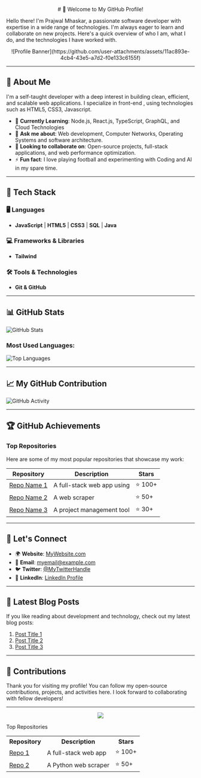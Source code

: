 <p align="center">
  # 👋 Welcome to My GitHub Profile!
</p>

Hello there! I'm Prajwal Mhaskar, a passionate software developer with expertise in a wide range of technologies. I'm always eager to learn and collaborate on new projects. Here's a quick overview of who I am, what I do, and the technologies I have worked with.

<p align="center">
  ![Profile Banner](https://github.com/user-attachments/assets/11ac893e-4cb4-43e5-a7d2-f0e133c6155f)
</p>

---

## 📌 About Me
I'm a self-taught developer with a deep interest in building clean, efficient, and scalable web applications. I specialize in front-end <!-- and back-end development-->, using technologies such as HTML5, CSS3, Javascript.

- 🌱 **Currently Learning**: Node.js, React.js, TypeScript, GraphQL, and Cloud Technologies
- 💬 **Ask me about**: Web development, Computer Networks, Operating Systems <!--Open-source,--> and software architecture.
- 🔭 **Looking to collaborate on**: Open-source projects, full-stack applications, and web performance optimization.
- ⚡ **Fun fact**: I love playing football and experimenting with Coding and AI in my spare time.

---

## 🚀 Tech Stack

### 🖥️ **Languages**

- **JavaScript** | **HTML5** | **CSS3** | **SQL** | **Java**

### 💻 **Frameworks & Libraries**

-  **Tailwind** <!--**React** | **Node.js** | **Express** | **Django** | **Vue.js** | **Svelte**-->

### 🛠️ **Tools & Technologies**

- **Git & GitHub**<!-- | **Docker** | **Webpack** | **Babel** | **Nginx** | **AWS** | **Firebase** | **MongoDB** | **PostgreSQL**-->

---

## 📊 GitHub Stats

![GitHub Stats](https://github-readme-stats.vercel.app/api?username=prajwalmcode-dev&show_icons=true&hide_title=true&hide=prs&count_private=true&theme=radical)

### Most Used Languages:

![Top Languages](https://github-readme-stats.vercel.app/api/top-langs/?username=prajwalmcode-dev&layout=compact&langs_count=8&theme=radical)

---

## 📈 My GitHub Contribution

![GitHub Activity](https://github-readme-activity-graph.cyclic.app/graph?username=prajwalmcode-dev&bg_color=FFFFFF&color=4e73df&line=4e73df&point=4e73df&area=true&hide_border=true)

---

## 🏆 GitHub Achievements

### **Top Repositories**

Here are some of my most popular repositories that showcase my work:

| Repository | Description | Stars |
|------------|-------------|-------|
| [Repo Name 1](https://github.com/prajwalmcode-dev/cohort-css) | A full-stack web app using | ⭐️ 100+ |
| [Repo Name 2](https://github.com/prajwalmcode-dev/cohort-landing-page-assn3) | A web scraper | ⭐️ 50+ |
| [Repo Name 3](https://github.com/prajwalmcode-dev/Retro-Car-Game) | A project management tool | ⭐️ 30+ |

---

## 🔗 Let's Connect

- 🌍 **Website**: [MyWebsite.com](https://yourwebsite.com)
- 📧 **Email**: [myemail@example.com](mailto:prajwalmhaskar90@gmail.com)
- 🐦 **Twitter**: [@MyTwitterHandle](https://twitter.com/YourTwitterHandle)
- 🔗 **LinkedIn**: [LinkedIn Profile](https://www.linkedin.com/in/prajwal-mhaskar-1s2s3n/)

---

## 📅 Latest Blog Posts

If you like reading about development and technology, check out my latest blog posts:

1. [Post Title 1](https://yourwebsite.com/post1)
2. [Post Title 2](https://yourwebsite.com/post2)
3. [Post Title 3](https://yourwebsite.com/post3)

---

## 🎯 Contributions

Thank you for visiting my profile! You can follow my open-source contributions, projects, and activities here. I look forward to collaborating with fellow developers!

---

<p align="center">
  <img src="https://img.shields.io/github/followers/prajwalmcode-dev?label=Follow&style=social" />
</p>

<div class="section-header">Top Repositories</div>
<table class="repo-table">
  <tr>
    <th>Repository</th>
    <th>Description</th>
    <th>Stars</th>
  </tr>
  <tr>
    <td><a href="https://github.com/YourUsername/RepoName1">Repo 1</a></td>
    <td>A full-stack web app</td>
    <td>⭐️ 100+</td>
  </tr>
  <tr>
    <td><a href="https://github.com/YourUsername/RepoName2">Repo 2</a></td>
    <td>A Python web scraper</td>
    <td>⭐️ 50+</td>
  </tr>
</table>

<!--
**prajwalmcode-dev/prajwalmcode-dev** is a ✨ _special_ ✨ repository because its `README.md` (this file) appears on your GitHub profile.

Here are some ideas to get you started:

- 🔭 I’m currently working on ...
- 🌱 I’m currently learning ...
- 👯 I’m looking to collaborate on ...
- 🤔 I’m looking for help with ...
- 💬 Ask me about ...
- 📫 How to reach me: ...
- 😄 Pronouns: ...
- ⚡ Fun fact: ...
-->
